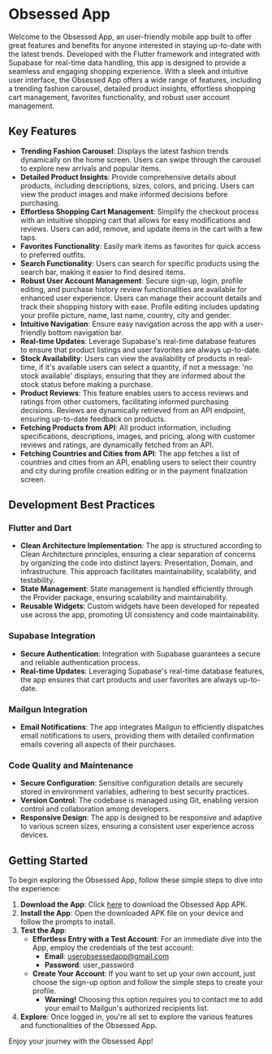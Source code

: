 # Obsessed App

Welcome to the Obsessed App, an user-friendly mobile app built to offer great features and benefits for anyone interested in staying up-to-date with the latest trends. Developed with the Flutter framework and integrated with Supabase for real-time data handling, this app is designed to provide a seamless and engaging shopping experience. With a sleek and intuitive user interface, the Obsessed App offers a wide range of features, including a trending fashion carousel, detailed product insights, effortless shopping cart management, favorites functionality, and robust user account management.

## Key Features

- **Trending Fashion Carousel**: Displays the latest fashion trends dynamically on the home screen. Users can swipe through the carousel to explore new arrivals and popular items. 
- **Detailed Product Insights**: Provide comprehensive details about products, including descriptions, sizes, colors, and pricing. Users can view the product images and make informed decisions before purchasing.
- **Effortless Shopping Cart Management**: Simplify the checkout process with an intuitive shopping cart that allows for easy modifications and reviews. Users can add, remove, and update items in the cart with a few taps. 
- **Favorites Functionality**: Easily mark items as favorites for quick access to preferred outfits.
- **Search Functionality**: Users can search for specific products using the search bar, making it easier to find desired items.
- **Robust User Account Management**: Secure sign-up, login, profile editing, and purchase history review functionalities are available for enhanced user experience. Users can manage their account details and track their shopping history with ease. Profile editing includes updating your profile picture, name, last name, country, city and gender.
- **Intuitive Navigation**: Ensure easy navigation across the app with a user-friendly bottom navigation bar.
- **Real-time Updates**: Leverage Supabase's real-time database features to ensure that product listings and user favorites are always up-to-date.
- **Stock Availability**: Users can view the availability of products in real-time, if it's available users can select a quantity, if not a message: 'no stock available' displays, ensuring that they are informed about the stock status before making a purchase.
- **Product Reviews**: This feature enables users to access reviews and ratings from other customers, facilitating informed purchasing decisions. Reviews are dynamically retrieved from an API endpoint, ensuring up-to-date feedback on products.
- **Fetching Products from API**:  All product information, including specifications, descriptions, images, and pricing, along with customer reviews and ratings, are dynamically fetched from an API.
- **Fetching Countries and Cities from API**: The app fetches a list of countries and cities from an API, enabling users to select their country and city during profile creation editing or in the payment finalization screen. 

## Development Best Practices

### Flutter and Dart

- **Clean Architecture Implementation**: The app is structured according to Clean Architecture principles, ensuring a clear separation of concerns by organizing the code into distinct layers: Presentation, Domain, and infrastructure. This approach facilitates maintainability, scalability, and testability.
- **State Management**: State management is handled efficiently through the Provider package, ensuring scalability and maintainability.
- **Reusable Widgets**: Custom widgets have been developed for repeated use across the app, promoting UI consistency and code maintainability.

### Supabase Integration

- **Secure Authentication**: Integration with Supabase guarantees a secure and reliable authentication process.
- **Real-time Updates**: Leveraging Supabase's real-time database features, the app ensures that cart products and user favorites are always up-to-date.

### Mailgun Integration
- **Email Notifications**: The app integrates Mailgun to efficiently dispatches email notifications to users, providing them with detailed confirmation emails covering all aspects of their purchases.

### Code Quality and Maintenance

- **Secure Configuration**: Sensitive configuration details are securely stored in environment variables, adhering to best security practices.
- **Version Control**: The codebase is managed using Git, enabling version control and collaboration among developers.
- **Responsive Design**: The app is designed to be responsive and adaptive to various screen sizes, ensuring a consistent user experience across devices.

## Getting Started

To begin exploring the Obsessed App, follow these simple steps to dive into the experience:

1. **Download the App**: Click [here](https://drive.google.com/drive/folders/147oj2J3fwnoP8ulDRyOGYTQMIzkwxtMw?usp=sharing) to download the Obsessed App APK. 
2. **Install the App**: Open the downloaded APK file on your device and follow the prompts to install.
3. **Test the App**:
   - **Effortless Entry with a Test Account**: For an immediate dive into the App, employ the credentials of the test account:
     - **Email**: userobsessedapp@gmail.com
     - **Password**: user_password
   - **Create Your Account**: If you want to set up your own account, just choose the sign-up option and follow the simple steps to create your profile.
     - **Warning!** Choosing this option requires you to contact me to add your email to Mailgun's authorized recipients list.
4. **Explore**: Once logged in, you're all set to explore the various features and functionalities of the Obsessed App.

Enjoy your journey with the Obsessed App!
